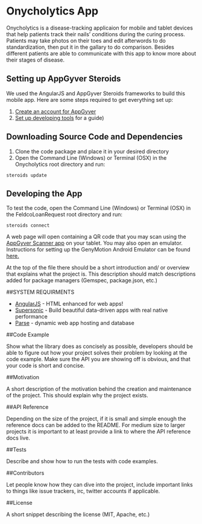 # Onycholytics App

Onycholytics is a disease-tracking applicaion for mobile and tablet devices that help patients track their nails’ conditions during the curing process. Patients may take photos on their toes and edit afterwords to do standardization, then put it in the gallary to do comparison. Besides different patients are able to communicate with this app to know more about their stages of disease.

## Setting up AppGyver Steroids

We used the AngularJS and AppGyver Steroids frameworks to build this mobile app. Here are some steps required to get everything set up:

1. [Create an account for AppGyver](http://www.appgyver.com/steroids_sign_up)
2. [Set up developing tools](https://academy.appgyver.com/installwizard/steps#/home) for a guide)

## Downloading Source Code and Dependencies

1. Clone the code package and place it in your desired directory
2. Open the Command Line (Windows) or Terminal (OSX) in the Onycholytics root directory and run:

```
steroids update
```

## Developing the App

To test the code, open the Command Line (Windows) or Terminal (OSX) in the FeldcoLoanRequest root directory and run:
```
steroids connect
```
A web page will open containing a QR code that you may scan using the [AppGyver Scanner app](https://play.google.com/store/apps/details?id=com.appgyver.freshandroid&hl=en) on your tablet. You may also open an emulator. Instructions for setting up the GenyMotion Android Emulator can be found [here.](http://docs.appgyver.com/tooling/cli/emulators/genymotion/)

At the top of the file there should be a short introduction and/ or overview that explains what the project is. This description should match descriptions added for package managers (Gemspec, package.json, etc.)

##SYSTEM REQUIRMENTS
- [AngularJS](https://angularjs.org/) - HTML enhanced for web apps!
- [Supersonic](http://www.appgyver.com/supersonic/ui) - Build beautiful data-driven apps with real native performance
- [Parse](https://parse.com/) - dynamic web app hosting and database

##Code Example

Show what the library does as concisely as possible, developers should be able to figure out how your project solves their problem by looking at the code example. Make sure the API you are showing off is obvious, and that your code is short and concise.

##Motivation

A short description of the motivation behind the creation and maintenance of the project. This should explain why the project exists.

##API Reference

Depending on the size of the project, if it is small and simple enough the reference docs can be added to the README. For medium size to larger projects it is important to at least provide a link to where the API reference docs live.

##Tests

Describe and show how to run the tests with code examples.

##Contributors

Let people know how they can dive into the project, include important links to things like issue trackers, irc, twitter accounts if applicable.

##License

A short snippet describing the license (MIT, Apache, etc.)
